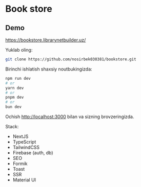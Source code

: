 # Book store

## Demo
https://bookstore.librarynetbuilder.uz/

Yuklab oling:

```bash
git clone https://github.com/nosirbek030381/bookstore.git
```

Birinchi ishlatish shaxsiy noutbukingizda:

```bash
npm run dev
# or
yarn dev
# or
pnpm dev
# or
bun dev
```

Ochish [http://localhost:3000](http://localhost:3000) bilan va sizning brovzeringizda.

Stack:

- NextJS
- TypeScript
- TailwindCSS
- Firebase (auth, db)
- SEO
- Formik
- Toast
- SSR
- Material UI
